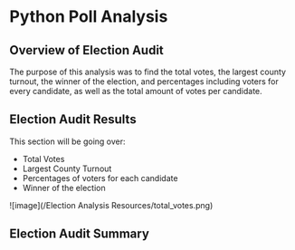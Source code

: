 # Python Poll Analysis
## Overview of Election Audit
The purpose of this analysis was to find the total votes, the largest county turnout, the winner of the election, and percentages including voters for every candidate, as well as the total amount of votes per candidate.
## Election Audit Results
This section will be going over:
* Total Votes
* Largest County Turnout
* Percentages of voters for each candidate
* Winner of the election


![image](/Election Analysis Resources/total_votes.png)


## Election Audit Summary

